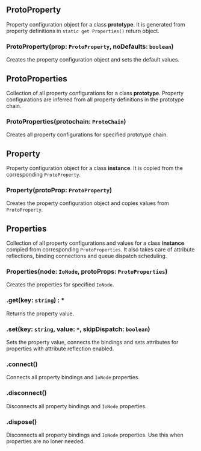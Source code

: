 ## ProtoProperty

Property configuration object for a class **prototype**.
It is generated from property definitions in `static get Properties()` return object.

### ProtoProperty(prop: `ProtoProperty`, noDefaults: `boolean`)

Creates the property configuration object and sets the default values.

## ProtoProperties

Collection of all property configurations for a class **prototype**.
Property configurations are inferred from all property definitions in the prototype chain.

### ProtoProperties(protochain: `ProtoChain`)

Creates all property configurations for specified prototype chain.

## Property

Property configuration object for a class **instance**.
It is copied from the corresponding `ProtoProperty`.

### Property(protoProp: `ProtoProperty`)

Creates the property configuration object and copies values from `ProtoProperty`.

## Properties

Collection of all property configurations and values for a class **instance** compied from corresponding `ProtoProperties`.
It also takes care of attribute reflections, binding connections and queue dispatch scheduling.

### Properties(node: `IoNode`, protoProps: `ProtoProperties`)

Creates the properties for specified `IoNode`.

### .get(key: `string`) : *

Returns the property value.

### .set(key: `string`, value: `*`, skipDispatch: `boolean`)

Sets the property value, connects the bindings and sets attributes for properties with attribute reflection enabled.

### .connect()

Connects all property bindings and `IoNode` properties.

### .disconnect()

Disconnects all property bindings and `IoNode` properties.

### .dispose()

Disconnects all property bindings and `IoNode` properties.
Use this when properties are no loner needed.

